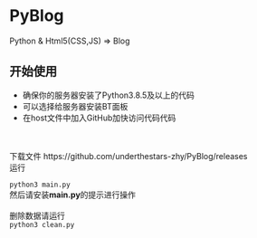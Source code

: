# PyBlog
Python &amp; Html5(CSS,JS) => Blog
## 开始使用
- 确保你的服务器安装了Python3.8.5及以上的代码
- 可以选择给服务器安装BT面板
- 在host文件中加入GitHub加快访问代码代码
<br>
<br>
下载文件 https://github.com/underthestars-zhy/PyBlog/releases
<br>
运行

```python3 main.py```
<br>
然后请安装**main.py**的提示进行操作
<br>
<br>
删除数据请运行
<br>
```python3 clean.py```
<br>
